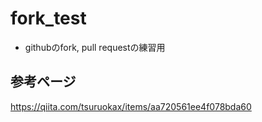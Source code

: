 # fork_test
* githubのfork, pull requestの練習用

## 参考ページ
https://qiita.com/tsuruokax/items/aa720561ee4f078bda60

